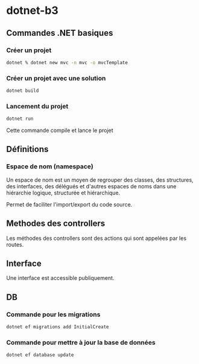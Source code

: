 # dotnet-b3

## Commandes .NET basiques

### Créer un projet
```bash
dotnet % dotnet new mvc -n mvc -o mvcTemplate
```

###  Créer un projet avec une solution
```bash
dotnet build
```

### Lancement du projet
```bash
dotnet run
``` 

Cette commande compile et lance le projet

## Définitions

### Espace de nom (namespace)

Un espace de nom est un moyen de regrouper des classes, des structures, des interfaces, des délégués et d'autres espaces de noms dans une hiérarchie logique, structurée et hiérarchique.

Permet de faciliter l'import/export du code source.

## Methodes des controllers

Les méthodes des controllers sont des actions qui sont appelées par les routes.

## Interface

Une interface est accessible publiquement.

## DB

### Commande pour les migrations
```bash
dotnet ef migrations add InitialCreate
```

### Commande pour mettre à jour la base de données
```bash
dotnet ef database update
```